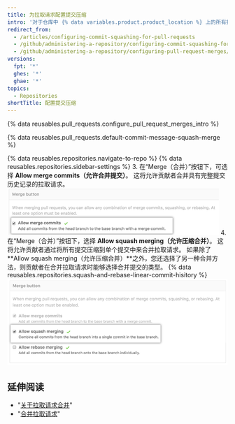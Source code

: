 ```yaml
---
title: 为拉取请求配置提交压缩
intro: '对于仓库中 {% data variables.product.product_location %} 上的所有拉取请求合并，您可以实施、允许或禁用提交压缩。'
redirect_from:
  - /articles/configuring-commit-squashing-for-pull-requests
  - /github/administering-a-repository/configuring-commit-squashing-for-pull-requests
  - /github/administering-a-repository/configuring-pull-request-merges/configuring-commit-squashing-for-pull-requests
versions:
  fpt: '*'
  ghes: '*'
  ghae: '*'
topics:
  - Repositories
shortTitle: 配置提交压缩
---
```


{% data reusables.pull_requests.configure_pull_request_merges_intro %}

{% data reusables.pull_requests.default-commit-message-squash-merge %}

{% data reusables.repositories.navigate-to-repo %}
{% data reusables.repositories.sidebar-settings %}
3. 在“Merge（合并）”按钮下，可选择 **Allow merge commits（允许合并提交）**。 这将允许贡献者合并具有完整提交历史记录的拉取请求。 ![allow_standard_merge_commits](/assets/images/help/repository/pr-merge-full-commits.png)
4. 在“Merge（合并）”按钮下，选择 **Allow squash merging（允许压缩合并）**。 这将允许贡献者通过将所有提交压缩到单个提交中来合并拉取请求。 如果除了 **Allow squash merging（允许压缩合并）**之外，您还选择了另一种合并方法，则贡献者在合并拉取请求时能够选择合并提交的类型。 {% data reusables.repositories.squash-and-rebase-linear-commit-hisitory %} ![拉取请求压缩提交](/assets/images/help/repository/pr-merge-squash.png)

## 延伸阅读

- "[关于拉取请求合并](/articles/about-pull-request-merges)"
- "[合并拉取请求](/articles/merging-a-pull-request)"
